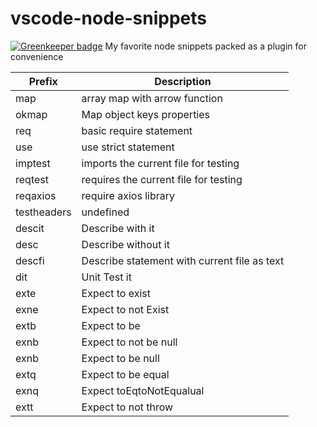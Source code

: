 # vscode-node-snippets

[![Greenkeeper badge](https://badges.greenkeeper.io/danielo515/vscode-node-snippets.svg)](https://greenkeeper.io/)
My favorite node snippets packed as a plugin for convenience

| Prefix | Description |
|----|----|
| map | array map with arrow function |
| okmap | Map object keys properties |
| req | basic require statement |
| use | use strict statement |
| imptest | imports the current file for testing |
| reqtest | requires the current file for testing |
| reqaxios | require axios library |
| testheaders | undefined |
| descit | Describe with it |
| desc | Describe without it |
| descfi | Describe statement with current file as text |
| dit | Unit Test it |
| exte | Expect to exist |
| exne | Expect to not Exist |
| extb | Expect to be |
| exnb | Expect to not be null |
| exnb | Expect to be null |
| extq | Expect to be equal |
| exnq | Expect toEqtoNotEqualual |
| extt | Expect to not throw |